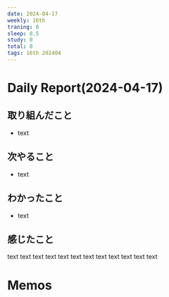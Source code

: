 ```yaml
---
date: 2024-04-17
weekly: 16th
traning: 0
sleep: 8.5
study: 0
total: 0
tags: 16th 202404 
---
```

# Daily Report(2024-04-17)
## 取り組んだこと
- text
## 次やること
- text
## わかったこと
- text
## 感じたこと
text text text text text text text text text text text text
# Memos